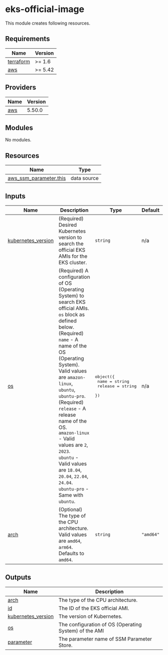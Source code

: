 # eks-official-image

This module creates following resources.

<!-- BEGINNING OF PRE-COMMIT-TERRAFORM DOCS HOOK -->
## Requirements

| Name | Version |
|------|---------|
| <a name="requirement_terraform"></a> [terraform](#requirement\_terraform) | >= 1.6 |
| <a name="requirement_aws"></a> [aws](#requirement\_aws) | >= 5.42 |

## Providers

| Name | Version |
|------|---------|
| <a name="provider_aws"></a> [aws](#provider\_aws) | 5.50.0 |

## Modules

No modules.

## Resources

| Name | Type |
|------|------|
| [aws_ssm_parameter.this](https://registry.terraform.io/providers/hashicorp/aws/latest/docs/data-sources/ssm_parameter) | data source |

## Inputs

| Name | Description | Type | Default | Required |
|------|-------------|------|---------|:--------:|
| <a name="input_kubernetes_version"></a> [kubernetes\_version](#input\_kubernetes\_version) | (Required) Desired Kubernetes version to search the official EKS AMIs for the EKS cluster. | `string` | n/a | yes |
| <a name="input_os"></a> [os](#input\_os) | (Required) A configuration of OS (Operating System) to search EKS official AMIs. `os` block as defined below.<br>    (Required) `name` - A name of the OS (Operating System). Valid values are `amazon-linux`, `ubuntu`, `ubuntu-pro`.<br>    (Required) `release` - A release name of the OS.<br>      `amazon-linux` - Valid values are `2`, `2023`.<br>      `ubuntu` - Valid values are `18.04`, `20.04`, `22.04`, `24.04`.<br>      `ubuntu-pro` - Same with `ubuntu`. | <pre>object({<br>    name    = string<br>    release = string<br>  })</pre> | n/a | yes |
| <a name="input_arch"></a> [arch](#input\_arch) | (Optional) The type of the CPU architecture. Valid values are `amd64`, `arm64`. Defaults to `amd64`. | `string` | `"amd64"` | no |

## Outputs

| Name | Description |
|------|-------------|
| <a name="output_arch"></a> [arch](#output\_arch) | The type of the CPU architecture. |
| <a name="output_id"></a> [id](#output\_id) | The ID of the EKS official AMI. |
| <a name="output_kubernetes_version"></a> [kubernetes\_version](#output\_kubernetes\_version) | The version of Kubernetes. |
| <a name="output_os"></a> [os](#output\_os) | The configuration of OS (Operating System) of the AMI |
| <a name="output_parameter"></a> [parameter](#output\_parameter) | The parameter name of SSM Parameter Store. |
<!-- END OF PRE-COMMIT-TERRAFORM DOCS HOOK -->
